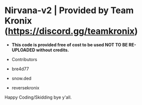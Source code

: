 # Nirvana-v2 | Provided by Team Kronix (https://discord.gg/teamkronix)

- **This code is provided free of cost to be used NOT TO BE RE-UPLOADED without credits.** 

- Contributors
 - bre4d77
 - snow.ded
 - reversekronix

Happy Coding/Skidding bye y'all.
